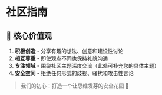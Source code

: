 # 社区指南

## 🌱 核心价值观

1. **积极创造** - 分享有趣的想法、创意和建设性讨论
2. **相互尊重** - 即使观点不同也保持礼貌沟通
3. **专注领域** - 围绕社区主题深度交流（此处可补充您的具体主题）
4. **安全空间** - 拒绝任何形式的歧视、骚扰和攻击性言论

> 我们的初心：打造一个让思维发芽的安全花园 🌷